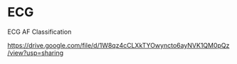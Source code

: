 # ECG
ECG AF Classification

https://drive.google.com/file/d/1W8qz4cCLXkTYOwyncto6ayNVK1QM0pQz/view?usp=sharing
